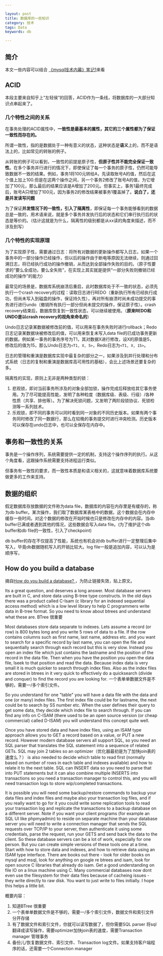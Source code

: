 ```yaml
---

layout: post
title: 数据库的一些知识
category: 技术
tags: Data
keywords: db

---
```


## 简介

本文一些内容可以结合 [《mysql技术内幕》笔记1](http://topsli.github.io/2017/10/31/inside_mysql1.html)来看

## ACID

本段主要来自知乎上“左轻侯”的回答，ACID作为一条线，将数据库的一大部分知识点串起来了。

### 几个特性之间的关系

在事务处理的ACID属性中，**一致性是最基本的属性，其它的三个属性都为了保证一致性而存在的。**

所谓一致性，指的是数据处于一种有意义的状态，这种状态是**语义**上的，而不是语法上的，比如常见的转账的例子。

从转账的例子可以看到，一致性的前提是原子性，**但原子性并不能完全保证一致性**。在多个事务并行进行的情况下，即使保证了每一个事务的原子性，仍然可能导致数据不一致的结果。例如，事务1将100元转给A，先读取账号A的值，然后在这个值上加上100.但是在这两个操作之间，另一个事务2修改了账号A的值，为它增加了100元，那么最后的结果应该是A增加了200元。但事实上，事务1最终完成后，账号A只增加了100元，因为事务2的修改结果被事务1覆盖掉了。**说白了，还是并发读写问题**

为了保证**并发情况下的一致性，引入了隔离性**，即保证每一个事务能够看到的数据总是一致的，用术语来说，就是多个事务并发执行后的状态和它们串行执行后的状态是等价的。（估计这就是为什么，隔离性的级别都是从xx读的角度来描述，而不涉及到写）

### 几个特性的实现原理

为了实现原子性，需要通过日志：将所有对数据的更新操作都写入日志，如果一个事务中的一部分操作已经操作，但以后的操作由于断电等原因无法继续，则通过回溯日志，将已经执行成功的操作撤销，从而达到全部操作失败的目的。（原子性要求的“要么全成功，要么全失败”，在实现上其实就是提供“一部分失败则撤销已经成功的操作”的能力）

最常见的场景是，数据库系统崩溃后重启，此时数据库处于不一致的状态，必须先执行一个crash recovery的过程：读取日志进行REDO（重新执行所有已经执行成功，但尚未写入到磁盘的操作，保证持久性），再对所有崩溃时尚未成功提交的事务进行进行undo（撤销所有执行一部分但尚未提交的操作，保证原子性）。crash recovery结束后，数据库恢复到一致性状态，可以继续被使用。（**原来REDO和UNDO是以crash recovery的视角来命名的**）

Undo日志记录某数据被修改前的值，可以用来在事务失败时进行rollback；Redo日志记录某数据块被修改后的值，可以用来恢复未写入data file的已成功事务更新的数据。例如某一事务的事务序号为T1，其对数据X进行修改，设X的原值是5，修改后的值为15，那么Undo日志为`<T1, X, 5>`，Redo日志为`<T1, X, 15>`。

日志的管理和重演是数据库实现中最复杂的部分之一，如果涉及到并行处理和分布式系统（日志的复制和重演是数据库高可用性的基础），会比上述场景还要复杂的多。

隔离性的实现，原则上无非是两种类型的锁：

1. 悲观锁，即对当前事务所涉及的对象全部加锁，操作完成后释放给其它事务使用。为了尽可能提高性能，发明了各种粒度（数据库级、表级、行级）/各种性质（共享、排他等）。为了解决死锁问题，又发明了两阶段锁协议、死锁检测等一系列技术。
2. 乐观锁，即不同的事务可以同时看到同一对象的不同历史版本。如果有两个事务同时修改了同一数据行，那么在较晚的事务提交时进行冲突检测。历史版本可以保存在undo日志中，也可以全保存在内存中。

## 事务和一致性的关系

事务是一个操作序列，系统需要提供一定的机制，支持这个操作序列的执行。从这个角度看，这跟操作系统需要支持进程运行类似。

但事务有一致性的要求，而一致性本质是和语义相关的，这就意味着数据库系统要做更多的工作来支持。

## 数据的组织

假定数据库存放数据的文件称为data file，数据库的内容在内存里是有缓存的，称为db buffer。某次操作，我们取了数据库某表格中的数据，这个数据会在内存中缓存一些时间。对这个数据的修改在开始时候也只是修改在内存中的内容。当db buffer已满或者遇到其他的情况，这些数据会写入data file。(为了维护这个db buffer和db file的一致性，引入了checkpoint)

db buffer的存在不仅提高了性能，系统也有机会对db buffer进行一定整理后集中写入，毕竟db数据随机写入的开销比较大。log file一般是追加内容，可以认为是顺序写，

## How do you build a database

摘自[How do you build a database? ](https://www.reddit.com/r/Database/comments/27u6dy/how_do_you_build_a_database/ciggal8/)，为防止链接失效，贴上原文。

Its a great question, and deserves a long answer.
Most database servers are built in C, and store data using B-tree type constructs. In the old days there was a product called C-Isam (c library for an indexed sequential access method) which is a low level library to help C programmers write data in B-tree format. So you need to know about btrees and understand what these are. BTree 很重要

Most databases store data separate to indexes. Lets assume a record (or row) is 800 bytes long and you write 5 rows of data to a file. If the row contains columns such as first name, last name, address etc. and you want to search for a specific record by last name, you can open the file and sequentially search through each record but this is very slow. Instead you open an index file which just contains the lastname and the position of the record in the data file. Then when you have the position you open the data file, lseek to that position and read the data. Because index data is very small it is much quicker to search through index files. Also as the index files are stored in btrees in it very quick to effectively do a quicksearch (divide and conquer) to find the record you are looking for. 一个表单单数据文件是不够的，需要一/多个索引文件。

So you understand for one "table" you will have a data file with the data and one (or many) index files. The first index file could be for lastname, the next could be to search by SS number etc. When the user defines their query to get some data, they decide which index file to search through. If you can find any info on C-ISAM (there used to be an open source version (or cheap commercial) called D-ISAM) you will understand this concept quite well.


Once you have stored data and have index files, using an ISAM type approach allows you to GET a record based on a value, or PUT a new record. However modern database servers all support SQL, so you need an SQL parser that translates the SQL statement into a sequence of related GETs. SQL may join 2 tables so an optimizer（优化器最初是为了加快join表的速度么？） is also needed to decide which table to read first (normally based on number of rows in each table and indexes available) and how to relate it to the next table. SQL can INSERT data so you need to parse that into PUT statements but it can also combine multiple INSERTS into transactions so you need a transaction manager to control this, and you will need transaction logs to store wip/completed transactions.


It is possible you will need some backup/restore commands to backup your data files and index files and maybe also your transaction log files, and if you really want to go for it you could write some replication tools to read your transaction log and replicate the transactions to a backup database on a different server. Note if you want your client programs (for example an SQL UI like phpmyadmin) to reside on separate machine than your database server you will need to write a connection manager that sends the SQL requests over TCP/IP to your server, then authenticate it using some credentials, parse the request, run your GETS and send back the data to the client.
So these database servers can be a lot of work, especially for one person. But you can create simple versions of these tools one at a time. Start with how to store data and indexes, and how to retrieve data using an ISAM type interface.
There are books out there - look for older books on mysql and msql, look for anything on google re btrees and isam, look for open source C libraries that already do isam. Get a good understanding on file IO on a linux machine using C. Many commercial databases now dont even use the filesystem for their data files because of cacheing issues - they write directly to raw disk. You want to just write to files initially.
I hope this helps a little bit.

概要内容：

1. 知道BTree 很重要
2. 一个表单单数据文件是不够的，需要一/多个索引文件，数据文件和索引文件分开存储
3. 有了数据文件和索引文件，你就可以读写数据了，但你需要SQL parser 将sql 翻译成读写操作，需要optimizer加快join表的速度，需要Transaction manager 管理事务
4. 备份儿/恢复数据文件、索引文件、Transaction log文件。如果支持客户端程序的话，还需要一个Connection manager

